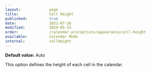 ```yaml
---
layout:             page
title:              Cell Height 
published:          true
date:               2022-07-26
modified:           2024-05-15
order:              /calendar-pro/options/appearance/cell-height
available:          Calendar Mode
internal:           cellHeight
---
```

**Default value:** Auto

This option defines the height of each cell in the calendar.
